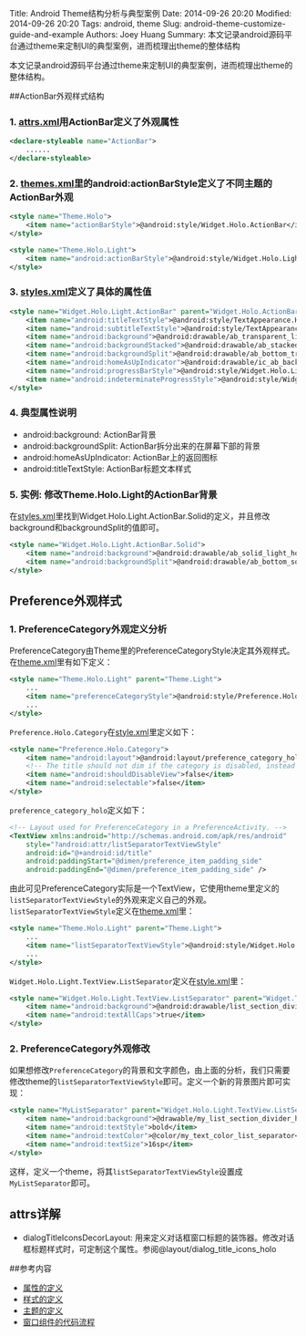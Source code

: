 Title: Android Theme结构分析与典型案例
Date: 2014-09-26 20:20
Modified: 2014-09-26 20:20
Tags: android, theme
Slug: android-theme-customize-guide-and-example
Authors: Joey Huang
Summary: 本文记录android源码平台通过theme来定制UI的典型案例，进而梳理出theme的整体结构


本文记录android源码平台通过theme来定制UI的典型案例，进而梳理出theme的整体结构。

##ActionBar外观样式结构

### 1. [attrs.xml][1]用ActionBar定义了外观属性

```xml
<declare-styleable name="ActionBar">
    ......
</declare-styleable>
```

### 2. [themes.xml][3]里的android:actionBarStyle定义了不同主题的ActionBar外观

```xml
<style name="Theme.Holo">
    <item name="actionBarStyle">@android:style/Widget.Holo.ActionBar</item>
</style>

<style name="Theme.Holo.Light">
    <item name="android:actionBarStyle">@android:style/Widget.Holo.Light.ActionBar.Solid</item>
</style>
```

### 3. [styles.xml][2]定义了具体的属性值

```xml
<style name="Widget.Holo.Light.ActionBar" parent="Widget.Holo.ActionBar">
    <item name="android:titleTextStyle">@android:style/TextAppearance.Holo.Widget.ActionBar.Title</item>
    <item name="android:subtitleTextStyle">@android:style/TextAppearance.Holo.Widget.ActionBar.Subtitle</item>
    <item name="android:background">@android:drawable/ab_transparent_light_holo</item>
    <item name="android:backgroundStacked">@android:drawable/ab_stacked_transparent_light_holo</item>
    <item name="android:backgroundSplit">@android:drawable/ab_bottom_transparent_light_holo</item>
    <item name="android:homeAsUpIndicator">@android:drawable/ic_ab_back_holo_light</item>
    <item name="android:progressBarStyle">@android:style/Widget.Holo.Light.ProgressBar.Horizontal</item>
    <item name="android:indeterminateProgressStyle">@android:style/Widget.Holo.Light.ProgressBar</item>
</style>
```

### 4. 典型属性说明
* android:background: ActionBar背景
* android:backgroundSplit: ActionBar拆分出来的在屏幕下部的背景
* android:homeAsUpIndicator: ActionBar上的返回图标
* android:titleTextStyle: ActionBar标题文本样式

### 5. 实例: 修改Theme.Holo.Light的ActionBar背景

在[styles.xml][2]里找到Widget.Holo.Light.ActionBar.Solid的定义，并且修改background和backgroundSplit的值即可。

```xml
<style name="Widget.Holo.Light.ActionBar.Solid">
    <item name="android:background">@android:drawable/ab_solid_light_holo</item>
    <item name="android:backgroundSplit">@android:drawable/ab_bottom_solid_light_holo</item>
</style>
```

## Preference外观样式

### 1. PreferenceCategory外观定义分析

PreferenceCategory由Theme里的PreferenceCategoryStyle决定其外观样式。在[theme.xml][3]里有如下定义：

```xml
<style name="Theme.Holo.Light" parent="Theme.Light">
    ...
    <item name="preferenceCategoryStyle">@android:style/Preference.Holo.Category</item>
    ...
</style>
```

`Preference.Holo.Category`在[style.xml][2]里定义如下：

```xml
<style name="Preference.Holo.Category">
    <item name="android:layout">@android:layout/preference_category_holo</item>
    <!-- The title should not dim if the category is disabled, instead only the preference children should dim. -->
    <item name="android:shouldDisableView">false</item>
    <item name="android:selectable">false</item>
</style>
```

`preference_category_holo`定义如下：

```xml
<!-- Layout used for PreferenceCategory in a PreferenceActivity. -->
<TextView xmlns:android="http://schemas.android.com/apk/res/android"
    style="?android:attr/listSeparatorTextViewStyle"
    android:id="@+android:id/title"
    android:paddingStart="@dimen/preference_item_padding_side"
    android:paddingEnd="@dimen/preference_item_padding_side" />
```

由此可见PreferenceCategory实际是一个TextView，它使用theme里定义的`listSeparatorTextViewStyle`的外观来定义自己的外观。`listSeparatorTextViewStyle`定义在[theme.xml][3]里：

```xml
<style name="Theme.Holo.Light" parent="Theme.Light">
    ...
    <item name="listSeparatorTextViewStyle">@android:style/Widget.Holo.Light.TextView.ListSeparator</item>
    ...
</style>
```

`Widget.Holo.Light.TextView.ListSeparator`定义在[style.xml][2]里：

```xml
<style name="Widget.Holo.Light.TextView.ListSeparator" parent="Widget.TextView.ListSeparator">
    <item name="android:background">@android:drawable/list_section_divider_holo_light</item>
    <item name="android:textAllCaps">true</item>
</style>
```

### 2. PreferenceCategory外观修改

如果想修改`PreferenceCategory`的背景和文字颜色，由上面的分析，我们只需要修改theme的`listSeparatorTextViewStyle`即可。定义一个新的背景图片即可实现：

```xml
<style name="MyListSeparator" parent="Widget.Holo.Light.TextView.ListSeparator">
    <item name="android:background">@drawable/my_list_section_divider_holo_light</item>
    <item name="android:textStyle">bold</item>
    <item name="android:textColor">@color/my_text_color_list_separator</item>
    <item name="android:textSize">16sp</item>
</style>
```

这样，定义一个theme，将其`listSeparatorTextViewStyle`设置成`MyListSeparator`即可。



## attrs详解
* dialogTitleIconsDecorLayout: 用来定义对话框窗口标题的装饰器。修改对话框标题样式时，可定制这个属性。参阅@layout/dialog_title_icons_holo

##参考内容
* [属性的定义][1]
* [样式的定义][2]
* [主题的定义][3]
* [窗口组件的代码流程][4]

[1]: https://android.googlesource.com/platform/frameworks/base/+/android-sdk-4.4.2_r1.0.1/core/res/res/values/attrs.xml
[2]: https://android.googlesource.com/platform/frameworks/base/+/android-sdk-4.4.2_r1.0.1/core/res/res/values/styles.xml
[3]: https://android.googlesource.com/platform/frameworks/base/+/android-sdk-4.4.2_r1.0.1/core/res/res/values/themes.xml
[4]: https://android.googlesource.com/platform/frameworks/base/+/android-sdk-4.4.2_r1.0.1/policy/src/com/android/internal/policy/impl/PhoneWindow.java
